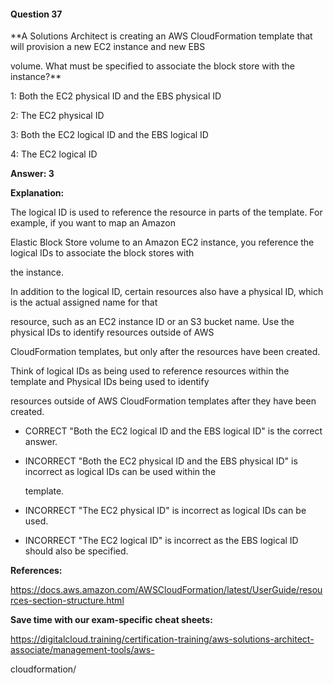 #### Question  37


**A Solutions Architect is creating an AWS CloudFormation template that will provision a new EC2 instance and new EBS

volume. What must be specified to associate the block store with the instance?**


1: Both the EC2 physical ID and the EBS physical ID


2: The EC2 physical ID


3: Both the EC2 logical ID and the EBS logical ID


4: The EC2 logical ID


**Answer: 3**


**Explanation:**


The logical ID is used to reference the resource in parts of the template. For example, if you want to map an Amazon

Elastic Block Store volume to an Amazon EC2 instance, you reference the logical IDs to associate the block stores with

the instance.


In addition to the logical ID, certain resources also have a physical ID, which is the actual assigned name for that

resource, such as an EC2 instance ID or an S3 bucket name. Use the physical IDs to identify resources outside of AWS

CloudFormation templates, but only after the resources have been created.


Think of logical IDs as being used to reference resources within the template and Physical IDs being used to identify

resources outside of AWS CloudFormation templates after they have been created.


- CORRECT "Both the EC2 logical ID and the EBS logical ID" is the correct answer.


- INCORRECT "Both the EC2 physical ID and the EBS physical ID" is incorrect as logical IDs can be used within the

  template.


- INCORRECT "The EC2 physical ID" is incorrect as logical IDs can be used.


- INCORRECT "The EC2 logical ID" is incorrect as the EBS logical ID should also be specified.


**References:**


https://docs.aws.amazon.com/AWSCloudFormation/latest/UserGuide/resources-section-structure.html


**Save time with our exam-specific cheat sheets:**


https://digitalcloud.training/certification-training/aws-solutions-architect-associate/management-tools/aws-

cloudformation/

